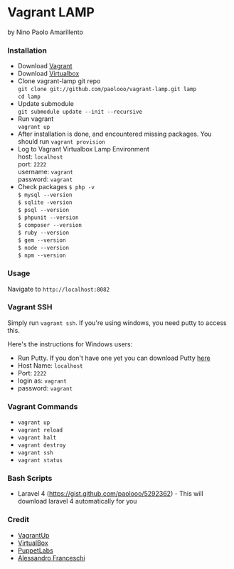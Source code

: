 Vagrant LAMP
============

by Nino Paolo Amarillento


### Installation

- Download [Vagrant](http://downloads.vagrantup.com/)   
- Download [Virtualbox](https://www.virtualbox.org/wiki/Downloads)    
- Clone vagrant-lamp git repo   
  `git clone git://github.com/paolooo/vagrant-lamp.git lamp`  
  `cd lamp`
- Update submodule    
   `git submodule update --init --recursive`
- Run vagrant   
   `vagrant up`
- After installation is done, and encountered missing packages. You should run
   `vagrant provision`
- Log to Vagrant Virtualbox Lamp Environment    
  host: `localhost`   
  port: `2222`    
  username: `vagrant`   
  password: `vagrant`
- Check packages
  `$ php -v`    
  `$ mysql --version`   
  `$ sqlite -version`   
  `$ psql --version`    
  `$ phpunit --version`   
  `$ composer --version`    
  `$ ruby --version`    
  `$ gem --version`   
  `$ node --version`    
  `$ npm --version`   
  

### Usage
Navigate to `http://localhost:8082`


### Vagrant SSH 
Simply run `vagrant ssh`. If you're using windows, you need putty to access this.

Here's the instructions for Windows users:

* Run Putty. If you don't have one yet you can download Putty [here](http://www.chiark.greenend.org.uk/~sgtatham/putty/download.html)
* Host Name: `localhost`
* Port: `2222`
* login as: `vagrant`
* password: `vagrant`


### Vagrant Commands
* `vagrant up`
* `vagrant reload`
* `vagrant halt`
* `vagrant destroy`
* `vagrant ssh`
* `vagrant status`



### Bash Scripts
  * Laravel 4 (https://gist.github.com/paolooo/5292362) - This will download laravel 4 automatically for you

### Credit
* [VagrantUp](http://vagrantup.com/)
* [VirtualBox](http://virtualbox.com)
* [PuppetLabs](https://github.com/puppetlabs)
* [Alessandro Franceschi](https://github.com/example42/)

